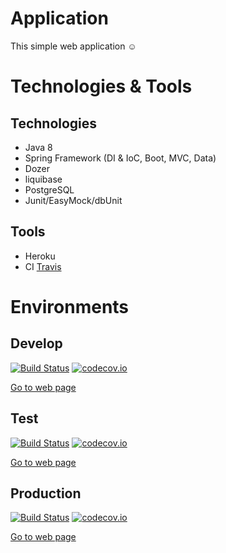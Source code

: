 # Application
This simple web application ☺
# Technologies & Tools
## Technologies
* Java 8
* Spring Framework (DI & IoC, Boot, MVC, Data)
* Dozer
* liquibase
* PostgreSQL
* Junit/EasyMock/dbUnit

## Tools
* Heroku
* CI [Travis](https://travis-ci.org/AlexKbit/iblog/branches)

# Environments
## Develop
[![Build Status](https://travis-ci.org/AlexKbit/iblog.svg?branch=develop)](https://travis-ci.org/AlexKbit/iblog)
[![codecov.io](https://codecov.io/github/AlexKbit/iblog/coverage.svg?branch=develop)](https://codecov.io/gh/AlexKbit/iblog?branch=develop)

[Go to web page](https://alex-blog-dev.herokuapp.com)
## Test
[![Build Status](https://travis-ci.org/AlexKbit/iblog.svg?branch=test)](https://travis-ci.org/AlexKbit/iblog)
[![codecov.io](https://codecov.io/github/AlexKbit/iblog/coverage.svg?branch=test)](https://codecov.io/gh/AlexKbit/iblog?branch=test)

[Go to web page](https://alex-blog-test.herokuapp.com)
## Production
[![Build Status](https://travis-ci.org/AlexKbit/iblog.svg?branch=master)](https://travis-ci.org/AlexKbit/iblog)
[![codecov.io](https://codecov.io/github/AlexKbit/iblog/coverage.svg?branch=master)](https://codecov.io/gh/AlexKbit/iblog?branch=master)

[Go to web page](https://alex-blog-prod.herokuapp.com)